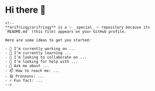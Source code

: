 <html>
  <head>
    <link rel="shortcut icon" type="image/png" href="/assets/images/rounded-profile-picture.png">
  </head>
  <body>
    <h1>Hi there 👋</h1>
    
    <!--
    **arifrizqy/arifrizqy** is a ✨ _special_ ✨ repository because its `README.md` (this file) appears on your GitHub profile.
    
    Here are some ideas to get you started:
    
    - 🔭 I’m currently working on ...
    - 🌱 I’m currently learning ...
    - 👯 I’m looking to collaborate on ...
    - 🤔 I’m looking for help with ...
    - 💬 Ask me about ...
    - 📫 How to reach me: ...
    - 😄 Pronouns: ...
    - ⚡ Fun fact: ...
    -->
  </body>
</html>
